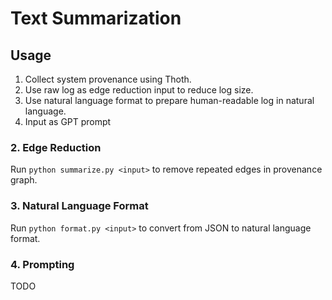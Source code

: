 # Text Summarization

## Usage
1. Collect system provenance using Thoth.
2. Use raw log as edge reduction input to reduce log size.
3. Use natural language format to prepare human-readable log in natural language.
4. Input as GPT prompt

### 2. Edge Reduction
Run `python summarize.py <input>` to remove repeated edges in provenance graph.

### 3. Natural Language Format
Run `python format.py <input>` to convert from JSON to natural language format.

### 4. Prompting
TODO
